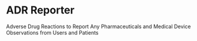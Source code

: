 # ADR Reporter
Adverse Drug Reactions to Report Any Pharmaceuticals and Medical Device Observations from Users and Patients
